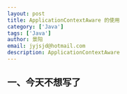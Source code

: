 ```yaml
---
layout: post
title: ApplicationContextAware 的使用
category: ['Java']
tags: ['Java']
author: 景阳
email: jyjsjd@hotmail.com
description: ApplicationContextAware
---
```


## 一、今天不想写了
